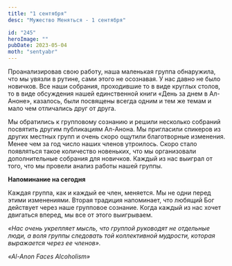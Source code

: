 ```yaml
---
title: "1 сентября"
desc: "Мужество Меняться - 1 сентября"

id: "245"
heroImage: ""
pubDate: 2023-05-04
moth: "sentyabr"
---
```


Проанализировав свою работу, наша маленькая группа обнаружила, что мы увязли в
рутине, сами этого не осознавая. У нас давно не было новичков. Все наши
собрания, проходившие то в виде круглых столов, то в виде обсуждения нашей
единственной книги «День за днем в Ал-Аноне», казалось, были посвящены всегда
одним и тем же темам и мало чем отличались друг от друга.

Мы обратились к групповому сознанию и решили несколько собраний посвятить
другим публикациям Ал-Анона. Мы пригласили спикеров из других местных групп и
очень скоро ощутили благотворные изменения. Менее чем за год число наших
членов утроилось. Скоро стало появляться такое количество новеньких, что мы
организовали дополнительные собрания для новичков. Каждый из нас выиграл от
того, что мы провели анализ работы нашей группы.

**Напоминание на сегодня**

Каждая группа, как и каждый ее член, меняется. Мы не одни перед этими
изменениями. Вторая традиция напоминает, что любящий Бог действует через наше
групповое сознание. Когда каждый из нас хочет двигаться вперед, мы все от
этого выигрываем.

_«Нас очень укрепляет мысль, что группой руководят не отдельные люди, а воля
группы следовать той коллективной мудрости, которая выражается через ее
членов»._

_«Al-Anon Faces Alcoholism»_
